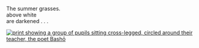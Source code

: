 The summer grasses.    
above white    
are darkened . . .    

[![print showing a group of pupils sitting cross-legged, circled around their teacher, the poet Bashō](https://iiif.dx.artsmia.org/42530.jpg/full/1300,/0/default.jpg)](https://artsmia.org/art/42530)
